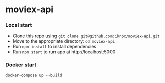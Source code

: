 # moviex-api

### Local start
* Clone this repo using `git clone git@github.com:iknpx/moviex-api.git`
* Move to the appropriate directory: `cd moviex-api`
* Run `npm install` to install dependencies
* Run `npm start` to run app at http://localhost:5000

### Docker start
``docker-compose up --build``
